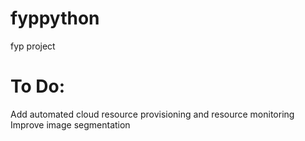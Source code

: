 # fyppython
fyp project
<h1>To Do:</h1>
Add automated cloud resource provisioning and resource monitoring
Improve image segmentation
